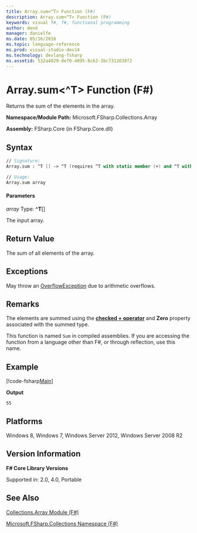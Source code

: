 ```yaml
---
title: Array.sum<^T> Function (F#)
description: Array.sum<^T> Function (F#)
keywords: visual f#, f#, functional programming
author: dend
manager: danielfe
ms.date: 05/16/2016
ms.topic: language-reference
ms.prod: visual-studio-dev14
ms.technology: devlang-fsharp
ms.assetid: 532a4929-def0-4095-8c62-3bc7312038f2 
---
```


# Array.sum<^T> Function (F#)

Returns the sum of the elements in the array.

**Namespace/Module Path:** Microsoft.FSharp.Collections.Array

**Assembly:** FSharp.Core (in FSharp.Core.dll)


## Syntax

```fsharp
// Signature:
Array.sum : ^T [] -> ^T (requires ^T with static member (+) and ^T with static member Zero)

// Usage:
Array.sum array
```

#### Parameters
*array*
Type: **^T**[[]](https://msdn.microsoft.com/library/def20292-9aae-4596-9275-b94e594f8493)

The input array.


## Return Value
The sum of all elements of the array.


## Exceptions
May throw an [OverflowException](https://msdn.microsoft.com/library/system.overflowexception.aspx) due to arithmetic overflows.


## Remarks
The elements are summed using the **[checked + operator](https://msdn.microsoft.com/visualfsharpdocs/conceptual/checked.[-p-][%5Et1%2c%5Et2%2c%5Et3]-function-[fsharp])** and **Zero** property associated with the summed type.

This function is named `Sum` in compiled assemblies. If you are accessing the function from a language other than F#, or through reflection, use this name.


## Example

[!code-fsharp[Main](snippets/fsarrays/snippet66.fs)]

**Output**

```
55
```

## Platforms
Windows 8, Windows 7, Windows Server 2012, Windows Server 2008 R2

## Version Information
**F# Core Library Versions**

Supported in: 2.0, 4.0, Portable


## See Also
[Collections.Array Module &#40;F&#35;&#41;](Collections.Array-Module-%5BFSharp%5D.md)

[Microsoft.FSharp.Collections Namespace &#40;F&#35;&#41;](Microsoft.FSharp.Collections-Namespace-%5BFSharp%5D.md)